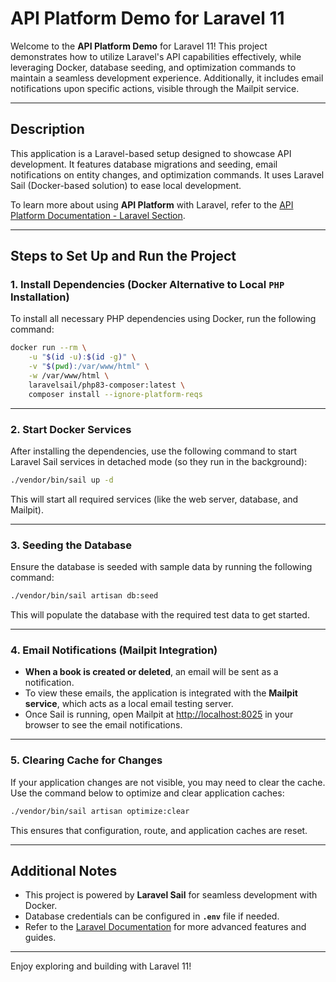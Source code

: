 # API Platform Demo for Laravel 11

Welcome to the **API Platform Demo** for Laravel 11! This project demonstrates how to utilize Laravel's API capabilities effectively, while leveraging Docker, database seeding, and optimization commands to maintain a seamless development experience. Additionally, it includes email notifications upon specific actions, visible through the Mailpit service.

---

## Description

This application is a Laravel-based setup designed to showcase API development. It features database migrations and seeding, email notifications on entity changes, and optimization commands. It uses Laravel Sail (Docker-based solution) to ease local development.

To learn more about using **API Platform** with Laravel, refer to the [API Platform Documentation - Laravel Section](https://api-platform.com/docs/distribution/laravel/).


---

## Steps to Set Up and Run the Project

### 1. Install Dependencies (Docker Alternative to Local `PHP` Installation)
To install all necessary PHP dependencies using Docker, run the following command:

```bash
docker run --rm \
    -u "$(id -u):$(id -g)" \
    -v "$(pwd):/var/www/html" \
    -w /var/www/html \
    laravelsail/php83-composer:latest \
    composer install --ignore-platform-reqs
```

---

### 2. Start Docker Services
After installing the dependencies, use the following command to start Laravel Sail services in detached mode (so they run in the background):

```bash
./vendor/bin/sail up -d
```

This will start all required services (like the web server, database, and Mailpit).

---

### 3. Seeding the Database
Ensure the database is seeded with sample data by running the following command:

```bash
./vendor/bin/sail artisan db:seed
```

This will populate the database with the required test data to get started.

---

### 4. Email Notifications (Mailpit Integration)
- **When a book is created or deleted**, an email will be sent as a notification.
- To view these emails, the application is integrated with the **Mailpit service**, which acts as a local email testing server.
- Once Sail is running, open Mailpit at [http://localhost:8025](http://localhost:8025) in your browser to see the email notifications.

---

### 5. Clearing Cache for Changes
If your application changes are not visible, you may need to clear the cache. Use the command below to optimize and clear application caches:

```bash
./vendor/bin/sail artisan optimize:clear
```

This ensures that configuration, route, and application caches are reset.

---

## Additional Notes

- This project is powered by **Laravel Sail** for seamless development with Docker.
- Database credentials can be configured in **`.env`** file if needed.
- Refer to the [Laravel Documentation](https://laravel.com/docs) for more advanced features and guides.

---

Enjoy exploring and building with Laravel 11!
